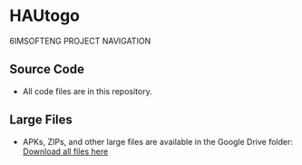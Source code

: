 # HAUtogo
6IMSOFTENG PROJECT NAVIGATION
## Source Code
- All code files are in this repository.
## Large Files
- APKs, ZIPs, and other large files are available in the Google Drive folder:
[Download all files here]([https://drive.google.com/drive/folders/XYZ123...?usp=sharing](https://drive.google.com/drive/folders/1au4Zn_Bt1TGJEYeN3BgZAMmLZeEfKwgi?usp=sharing))
